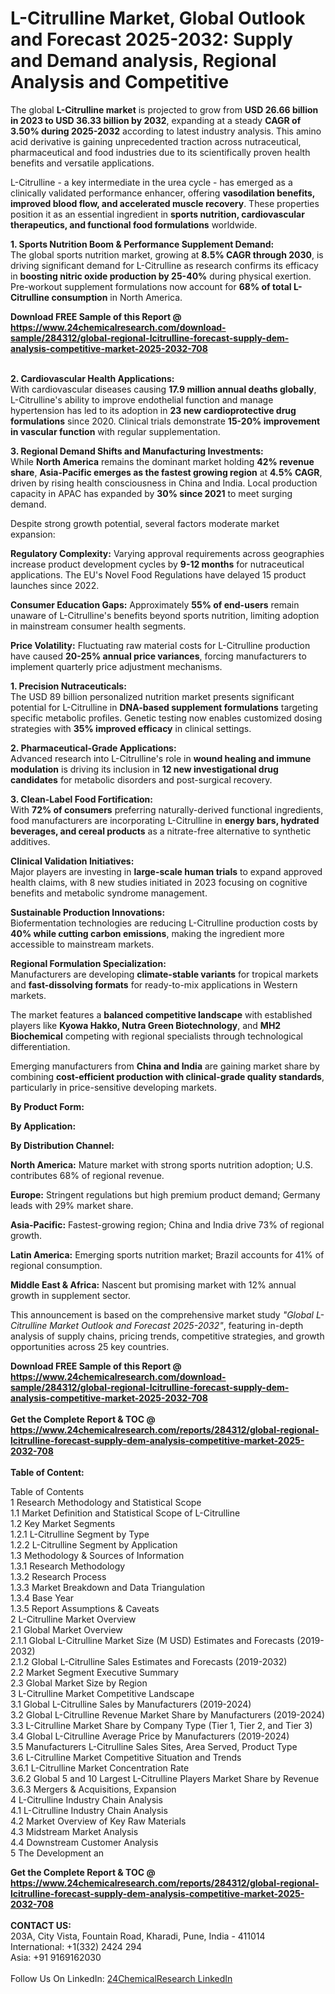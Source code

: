 <h1>L-Citrulline Market, Global Outlook and Forecast 2025-2032: Supply and Demand analysis, Regional Analysis and Competitive</h1><p>The global <strong>L-Citrulline market</strong> is projected to grow from <strong>USD 26.66 billion in 2023 to USD 36.33 billion by 2032</strong>, expanding at a steady <strong>CAGR of 3.50% during 2025-2032</strong> according to latest industry analysis. This amino acid derivative is gaining unprecedented traction across nutraceutical, pharmaceutical and food industries due to its scientifically proven health benefits and versatile applications.</p><p>L-Citrulline - a key intermediate in the urea cycle - has emerged as a clinically validated performance enhancer, offering <strong>vasodilation benefits, improved blood flow, and accelerated muscle recovery</strong>. These properties position it as an essential ingredient in <strong>sports nutrition, cardiovascular therapeutics, and functional food formulations</strong> worldwide.</p><p><strong>1. Sports Nutrition Boom &amp; Performance Supplement Demand:</strong><br>
The global sports nutrition market, growing at <strong>8.5% CAGR through 2030</strong>, is driving significant demand for L-Citrulline as research confirms its efficacy in <strong>boosting nitric oxide production by 25-40%</strong> during physical exertion. Pre-workout supplement formulations now account for <strong>68% of total L-Citrulline consumption</strong> in North America.</p><div><b>Download FREE Sample of this Report @ 
            <a href="https://www.24chemicalresearch.com/download-sample/284312/global-regional-lcitrulline-forecast-supply-dem-analysis-competitive-market-2025-2032-708">
            https://www.24chemicalresearch.com/download-sample/284312/global-regional-lcitrulline-forecast-supply-dem-analysis-competitive-market-2025-2032-708</a></b></div><br><p><strong>2. Cardiovascular Health Applications:</strong><br>
With cardiovascular diseases causing <strong>17.9 million annual deaths globally</strong>, L-Citrulline's ability to improve endothelial function and manage hypertension has led to its adoption in <strong>23 new cardioprotective drug formulations</strong> since 2020. Clinical trials demonstrate <strong>15-20% improvement in vascular function</strong> with regular supplementation.</p><p><strong>3. Regional Demand Shifts and Manufacturing Investments:</strong><br>
While <strong>North America</strong> remains the dominant market holding <strong>42% revenue share</strong>, <strong>Asia-Pacific emerges as the fastest growing region</strong> at <strong>4.5% CAGR</strong>, driven by rising health consciousness in China and India. Local production capacity in APAC has expanded by <strong>30% since 2021</strong> to meet surging demand.</p><p>Despite strong growth potential, several factors moderate market expansion:</p><p><strong>Regulatory Complexity:</strong> Varying approval requirements across geographies increase product development cycles by <strong>9-12 months</strong> for nutraceutical applications. The EU's Novel Food Regulations have delayed 15 product launches since 2022.</p><p><strong>Consumer Education Gaps:</strong> Approximately <strong>55% of end-users</strong> remain unaware of L-Citrulline's benefits beyond sports nutrition, limiting adoption in mainstream consumer health segments.</p><p><strong>Price Volatility:</strong> Fluctuating raw material costs for L-Citrulline production have caused <strong>20-25% annual price variances</strong>, forcing manufacturers to implement quarterly price adjustment mechanisms.</p><p><strong>1. Precision Nutraceuticals:</strong><br>
The USD 89 billion personalized nutrition market presents significant potential for L-Citrulline in <strong>DNA-based supplement formulations</strong> targeting specific metabolic profiles. Genetic testing now enables customized dosing strategies with <strong>35% improved efficacy</strong> in clinical settings.</p><p><strong>2. Pharmaceutical-Grade Applications:</strong><br>
Advanced research into L-Citrulline's role in <strong>wound healing and immune modulation</strong> is driving its inclusion in <strong>12 new investigational drug candidates</strong> for metabolic disorders and post-surgical recovery.</p><p><strong>3. Clean-Label Food Fortification:</strong><br>
With <strong>72% of consumers</strong> preferring naturally-derived functional ingredients, food manufacturers are incorporating L-Citrulline in <strong>energy bars, hydrated beverages, and cereal products</strong> as a nitrate-free alternative to synthetic additives.</p><p><strong>Clinical Validation Initiatives:</strong><br>
	Major players are investing in <strong>large-scale human trials</strong> to expand approved health claims, with 8 new studies initiated in 2023 focusing on cognitive benefits and metabolic syndrome management.</p><p><strong>Sustainable Production Innovations:</strong><br>
	Biofermentation technologies are reducing L-Citrulline production costs by <strong>40% while cutting carbon emissions</strong>, making the ingredient more accessible to mainstream markets.</p><p><strong>Regional Formulation Specialization:</strong><br>
	Manufacturers are developing <strong>climate-stable variants</strong> for tropical markets and <strong>fast-dissolving formats</strong> for ready-to-mix applications in Western markets.</p><p>The market features a <strong>balanced competitive landscape</strong> with established players like <strong>Kyowa Hakko, Nutra Green Biotechnology</strong>, and <strong>MH2 Biochemical</strong> competing with regional specialists through technological differentiation.</p><p>Emerging manufacturers from <strong>China and India</strong> are gaining market share by combining <strong>cost-efficient production with clinical-grade quality standards</strong>, particularly in price-sensitive developing markets.</p><p><strong>By Product Form:</strong></p><p><strong>By Application:</strong></p><p><strong>By Distribution Channel:</strong></p><p><strong>North America:</strong> Mature market with strong sports nutrition adoption; U.S. contributes 68% of regional revenue.</p><p><strong>Europe:</strong> Stringent regulations but high premium product demand; Germany leads with 29% market share.</p><p><strong>Asia-Pacific:</strong> Fastest-growing region; China and India drive 73% of regional growth.</p><p><strong>Latin America:</strong> Emerging sports nutrition market; Brazil accounts for 41% of regional consumption.</p><p><strong>Middle East &amp; Africa:</strong> Nascent but promising market with 12% annual growth in supplement sector.</p><p>This announcement is based on the comprehensive market study <em>"Global L-Citrulline Market Outlook and Forecast 2025-2032"</em>, featuring in-depth analysis of supply chains, pricing trends, competitive strategies, and growth opportunities across 25 key countries.</p><div><b>Download FREE Sample of this Report @ 
            <a href="https://www.24chemicalresearch.com/download-sample/284312/global-regional-lcitrulline-forecast-supply-dem-analysis-competitive-market-2025-2032-708">
            https://www.24chemicalresearch.com/download-sample/284312/global-regional-lcitrulline-forecast-supply-dem-analysis-competitive-market-2025-2032-708</a></b></div><br><div><b>Get the Complete Report & TOC @ 
            <a href="https://www.24chemicalresearch.com/reports/284312/global-regional-lcitrulline-forecast-supply-dem-analysis-competitive-market-2025-2032-708">
            https://www.24chemicalresearch.com/reports/284312/global-regional-lcitrulline-forecast-supply-dem-analysis-competitive-market-2025-2032-708</a></b></div><br>
            <b>Table of Content:</b><p>Table of Contents<br />
1 Research Methodology and Statistical Scope<br />
1.1 Market Definition and Statistical Scope of L-Citrulline<br />
1.2 Key Market Segments<br />
1.2.1 L-Citrulline Segment by Type<br />
1.2.2 L-Citrulline Segment by Application<br />
1.3 Methodology & Sources of Information<br />
1.3.1 Research Methodology<br />
1.3.2 Research Process<br />
1.3.3 Market Breakdown and Data Triangulation<br />
1.3.4 Base Year<br />
1.3.5 Report Assumptions & Caveats<br />
2 L-Citrulline Market Overview<br />
2.1 Global Market Overview<br />
2.1.1 Global L-Citrulline Market Size (M USD) Estimates and Forecasts (2019-2032)<br />
2.1.2 Global L-Citrulline Sales Estimates and Forecasts (2019-2032)<br />
2.2 Market Segment Executive Summary<br />
2.3 Global Market Size by Region<br />
3 L-Citrulline Market Competitive Landscape<br />
3.1 Global L-Citrulline Sales by Manufacturers (2019-2024)<br />
3.2 Global L-Citrulline Revenue Market Share by Manufacturers (2019-2024)<br />
3.3 L-Citrulline Market Share by Company Type (Tier 1, Tier 2, and Tier 3)<br />
3.4 Global L-Citrulline Average Price by Manufacturers (2019-2024)<br />
3.5 Manufacturers L-Citrulline Sales Sites, Area Served, Product Type<br />
3.6 L-Citrulline Market Competitive Situation and Trends<br />
3.6.1 L-Citrulline Market Concentration Rate<br />
3.6.2 Global 5 and 10 Largest L-Citrulline Players Market Share by Revenue<br />
3.6.3 Mergers & Acquisitions, Expansion<br />
4 L-Citrulline Industry Chain Analysis<br />
4.1 L-Citrulline Industry Chain Analysis<br />
4.2 Market Overview of Key Raw Materials<br />
4.3 Midstream Market Analysis<br />
4.4 Downstream Customer Analysis<br />
5 The Development an</p><div><b>Get the Complete Report & TOC @ 
            <a href="https://www.24chemicalresearch.com/reports/284312/global-regional-lcitrulline-forecast-supply-dem-analysis-competitive-market-2025-2032-708">
            https://www.24chemicalresearch.com/reports/284312/global-regional-lcitrulline-forecast-supply-dem-analysis-competitive-market-2025-2032-708</a></b></div><br><b>CONTACT US:</b><br>
            203A, City Vista, Fountain Road, Kharadi, Pune, India - 411014<br>
            International: +1(332) 2424 294<br>
            Asia: +91 9169162030 <br><br>
            Follow Us On LinkedIn: <a href="https://www.linkedin.com/company/24chemicalresearch/">24ChemicalResearch LinkedIn</a>